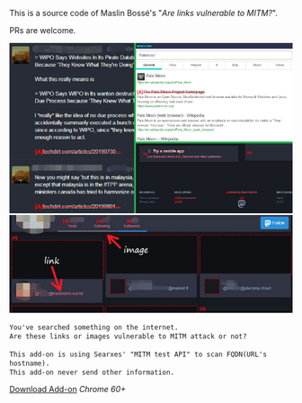 This is a source code of Maslin Bossé's "*Are links vulnerable to MITM?*".

PRs are welcome.


![](../../image/addon_ismitmlink_1.jpg)
![](../../image/addon_ismitmlink_2.jpg)


```
You've searched something on the internet.
Are these links or images vulnerable to MITM attack or not?

This add-on is using Searxes' "MITM test API" to scan FQDN(URL's hostname).
This add-on never send other information.
```

[Download Add-on](https://api.searxes.eu.org/_/addon.php?dl=cr&for=ismitmlink)  *Chrome 60+*